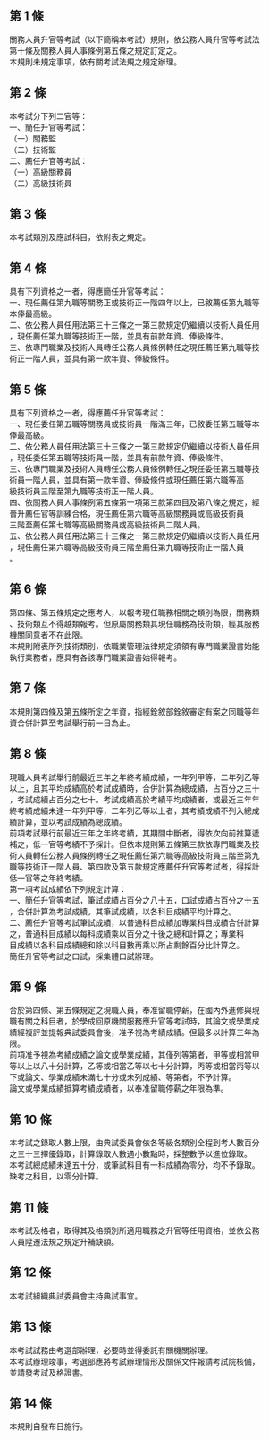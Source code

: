 第 1 條
-------
關務人員升官等考試（以下簡稱本考試）規則，依公務人員升官等考試法  
第十條及關務人員人事條例第五條之規定訂定之。  
本規則未規定事項，依有關考試法規之規定辦理。

第 2 條
-------
本考試分下列二官等：  
一、簡任升官等考試：  
（一）關務監  
（二）技術監  
二、薦任升官等考試：  
（一）高級關務員  
（二）高級技術員

第 3 條
-------
本考試類別及應試科目，依附表之規定。

第 4 條
-------
具有下列資格之一者，得應簡任升官等考試：  
一、現任薦任第九職等關務正或技術正一階四年以上，已敘薦任第九職等  
    本俸最高級。  
二、依公務人員任用法第三十三條之一第三款規定仍繼續以技術人員任用  
    ，現任薦任第九職等技術正一階，並具有前款年資、俸級條件。  
三、依專門職業及技術人員轉任公務人員條例轉任之現任薦任第九職等技  
    術正一階人員，並具有第一款年資、俸級條件。

第 5 條
-------
具有下列資格之一者，得應薦任升官等考試：  
一、現任委任第五職等關務員或技術員一階滿三年，已敘委任第五職等本  
    俸最高級。  
二、依公務人員任用法第三十三條之一第三款規定仍繼續以技術人員任用  
    ，現任委任第五職等技術員一階，並具有前款年資、俸級條件。  
三、依專門職業及技術人員轉任公務人員條例轉任之現任委任第五職等技  
    術員一階人員，並具有第一款年資、俸級條件或現任薦任第六職等高  
    級技術員三階至第九職等技術正一階人員。  
四、依關務人員人事條例第五條第一項第三款第四目及第八條之規定，經  
    晉升薦任官等訓練合格，現任薦任第六職等高級關務員或高級技術員  
    三階至薦任第七職等高級關務員或高級技術員二階人員。  
五、依公務人員任用法第三十三條之一第三款規定仍繼續以技術人員任用  
    ，現任薦任第六職等高級技術員三階至薦任第九職等技術正一階人員  
    。

第 6 條
-------
第四條、第五條規定之應考人，以報考現任職務相關之類別為限，關務類  
、技術類互不得越類報考。但原屬關務類其現任職務為技術類，經其服務  
機關同意者不在此限。  
本規則附表所列技術類別，依職業管理法律規定須領有專門職業證書始能  
執行業務者，應具有各該專門職業證書始得報考。

第 7 條
-------
本規則第四條及第五條所定之年資，指經銓敘部銓敘審定有案之同職等年  
資合併計算至考試舉行前一日為止。

第 8 條
-------
現職人員考試舉行前最近三年之年終考績成績，一年列甲等，二年列乙等  
以上，且其平均成績高於考試成績時，合併計算為總成績，占百分之三十  
，考試成績占百分之七十。考試成績高於考績平均成績者，或最近三年年  
終考績成績未達一年列甲等，二年列乙等以上者，其考績成績不列入總成  
績計算，並以考試成績為總成績。  
前項考試舉行前最近三年之年終考績，其期間中斷者，得依次向前推算遞  
補之，低一官等考績不予採計。但依本規則第五條第三款依專門職業及技  
術人員轉任公務人員條例轉任之現任薦任第六職等高級技術員三階至第九  
職等技術正一階人員、第四款及第五款規定應薦任升官等考試者，得採計  
低一官等之年終考績。  
第一項考試成績依下列規定計算：  
一、簡任升官等考試，筆試成績占百分之八十五，口試成績占百分之十五  
    ，合併計算為考試成績。其筆試成績，以各科目成績平均計算之。  
二、薦任升官等考試筆試成績，以普通科目成績加專業科目成績合併計算  
    之，普通科目成績以每科成績乘以百分之十後之總和計算之；專業科  
    目成績以各科目成績總和除以科目數再乘以所占剩餘百分比計算之。  
簡任升官等考試之口試，採集體口試辦理。

第 9 條
-------
合於第四條、第五條規定之現職人員，奉准留職停薪，在國內外進修與現  
職有關之科目者，於學成回原機關服務應升官等考試時，其論文或學業成  
績經複評並提報典試委員會後，准予視為考績成績。但最多以計算三年為  
限。  
前項准予視為考績成績之論文或學業成績，其僅列等第者，甲等或相當甲  
等以上以八十分計算，乙等或相當乙等以七十分計算，丙等或相當丙等以  
下或論文、學業成績未滿七十分或未列成績、等第者，不予計算。  
論文或學業成績抵算考績成績者，以奉准留職停薪之年限為準。

第 10 條
--------
本考試之錄取人數上限，由典試委員會依各等級各類別全程到考人數百分  
之三十三擇優錄取，計算錄取人數遇小數點時，採整數予以進位錄取。  
本考試總成績未達五十分，或筆試科目有一科成績為零分，均不予錄取。  
缺考之科目，以零分計算。

第 11 條
--------
本考試及格者，取得其及格類別所適用職務之升官等任用資格，並依公務  
人員陞遷法規之規定升補缺額。

第 12 條
--------
本考試組織典試委員會主持典試事宜。

第 13 條
--------
本考試試務由考選部辦理，必要時並得委託有關機關辦理。  
本考試辦理竣事，考選部應將考試辦理情形及關係文件報請考試院核備，  
並請發考試及格證書。

第 14 條
--------
本規則自發布日施行。

